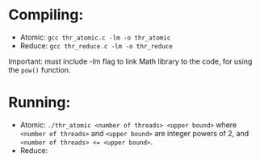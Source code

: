 # Compiling:
- Atomic: `gcc thr_atomic.c -lm -o thr_atomic`
- Reduce: `gcc thr_reduce.c -lm -o thr_reduce`

Important: must include -lm flag to link Math library to the code, for using the `pow()` function.

# Running:
- Atomic: `./thr_atomic <number of threads> <upper bound>` where `<number of threads>` and `<upper bound>` are integer powers of 2, and `<number of threads> <= <upper bound>`.
- Reduce: